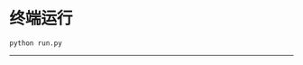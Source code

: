 # 终端运行

```shell
python run.py
```
***************************************************************************************************************************************************************************************************